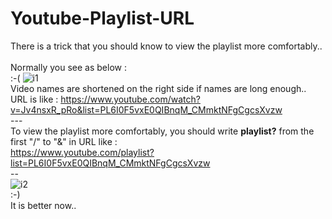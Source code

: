 # Youtube-Playlist-URL

There is a trick that you should know to view the playlist more comfortably..<br><br>
Normally you see as below :<br> :-(
![i1](https://github.com/erolcum/Youtube-Playlist-URL/assets/110387801/e1b7d40d-7e46-4132-99c8-8203ce0f4bdb)<br>
Video names are shortened on the right side if names are long enough.. 
URL is like : https://www.youtube.com/watch?v=Jv4nsxR_pRo&list=PL6I0F5vxE0QIBnqM_CMmktNFgCgcsXvzw<br>---<br>
To view the playlist more comfortably, you should write **playlist?** from the first "/" to "&" in URL like :<br>
https://www.youtube.com/playlist?list=PL6I0F5vxE0QIBnqM_CMmktNFgCgcsXvzw<br>--<br>
![i2](https://github.com/erolcum/Youtube-Playlist-URL/assets/110387801/99028355-d948-4b7c-bd32-6ab099f7c551)<br>
:-)<br>
It is better now..
